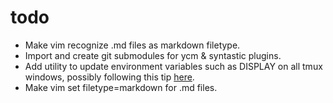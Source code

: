 todo
====

* Make vim recognize .md files as markdown filetype.
* Import and create git submodules for ycm & syntastic plugins.
* Add utility to update environment variables such as DISPLAY on all tmux windows, possibly following this tip [here](https://raim.codingfarm.de/blog/2013/01/30/tmux-update-environment/).
* Make vim set filetype=markdown for .md files.
